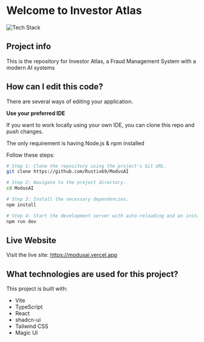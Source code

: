 # Welcome to Investor Atlas

![Tech Stack](https://img.shields.io/badge/tech-react%20|%20typescript%20|%20tailwind-blue)

## Project info

This is the repository for Investor Atlas, a Fraud Management System with a modern AI systems

## How can I edit this code?

There are several ways of editing your application.

**Use your preferred IDE**

If you want to work locally using your own IDE, you can clone this repo and push changes.

The only requirement is having Node.js & npm installed

Follow these steps:

```sh
# Step 1: Clone the repository using the project's Git URL.
git clone https://github.com/Rustix69/ModusAI

# Step 2: Navigate to the project directory.
cd ModusAI

# Step 3: Install the necessary dependencies.
npm install

# Step 4: Start the development server with auto-reloading and an instant preview.
npm run dev
```

## Live Website
Visit the live site: https://modusai.vercel.app

## What technologies are used for this project?

This project is built with:

- Vite
- TypeScript
- React
- shadcn-ui
- Tailwind CSS
- Magic UI
